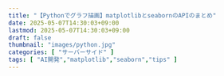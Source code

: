 ```yaml
---
title: "【Pythonでグラフ描画】matplotlibとseabornのAPIのまとめ"
date: 2025-05-07T14:30:03+09:00
lastmod: 2025-05-07T14:30:03+09:00
draft: false
thumbnail: "images/python.jpg"
categories: [ "サーバーサイド" ]
tags: [ "AI開発","matplotlib","seaborn","tips" ]
---
```











